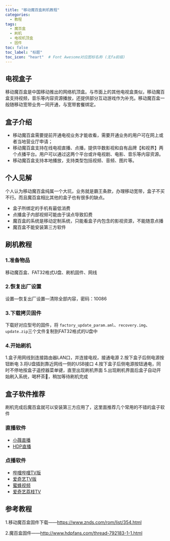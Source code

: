 ```yaml
---
title: "移动魔百盒刷机教程"
categories:
  - 教程
tags:
  - 魔百盒
  - 刷机
  - 电视机顶盒
  - 固件
toc: false
toc_label: "标题"
toc_icon: "heart"  # Font Awesome对应图标名称 (无fa前缀)	
---
```

## 电视盒子
移动魔百盒是中国移动推出的网络机顶盒。与市面上的其他电视盒类似，移动魔百盒支持视频，音乐等内容资源播放，还提供部分互动游戏作为补充。移动魔百盒一般随移动宽带业务一同开通，与宽带套餐绑定。

## 盒子介绍
- 移动魔百盒需要提前开通电视业务才能收看，需要开通业务的用户可在网上或者当地营业厅申请；
- 移动魔百盒支持在线电视直播、点播，提供华数影视和自有品牌【和视界】两个点播平台。用户可以通过这两个平台或许电视剧、电影、音乐等内容资源。
- 移动魔百盒支持本地播放，支持类型包括视频、音频、图片等。

## 个人见解 
个人认为移动魔百盒纯属一个大坑，业务就是霸王条款，办理移动宽带，盒子不买不行。而且魔百盒相比其他的盒子也有很多的缺点。
- 盒子所绑定的手机有最低消费
- 点播盒子内部视频可能由于误点导致扣费
- 魔百盒的系统是移动定制系统，只能看盒子内包含的影视资源，不能随意点播
- 魔百盒不能安装第三方软件

## 刷机教程

### 1.准备物品
移动魔百盒、FAT32格式U盘、刷机固件、网线

### 2.恢复出厂设置
设置—恢复出厂设置—清除全部内容，密码：10086

### 3.下载拷贝固件
下载好对应型号的固件，将 `factory_update_param.aml`、`recovery.img`、`update.zip`三个文件复制到FAT32格式的U盘中

### 4.开始刷机
1.盒子用网线到连接路由器LAN口，并连接电视，接通电源
2.按下盒子后侧电源按钮断电
3.将U盘插到靠近网线一侧的USB接口
4.按下盒子后侧电源按钮通电，同时不停地按盒子遥控器菜单键，直至出现刷机界面
5.出现刷机界面后盒子自动开始刷入系统，喝杯茶:tea:，稍加等待刷机完成

## 盒子软件推荐
刷机完成后魔百盒就可以安装第三方应用了，这里面推荐几个常用的不错的盒子软件

### 直播软件
- [小薇直播](http://down.znds.com/apk/live/2013/0928/31.html)
- [HDP直播](http://down.znds.com/apk/tv/2014/0125/138.html)

### 点播软件
- [哔哩哔哩TV版](http://down.znds.com/apk/tv/2018/0426/6289.html)
- [爱奇艺TV版](http://app.shafa.com/apk/aiqiyipojieban.html)
- [蜜蜂视频](http://down.znds.com/apk/tv/2014/0910/1057.html)
- [爱奇艺荔枝TV](http://down.znds.com/apk/tv/2015/0325/1925.html)

## 参考教程
1.移动魔百盒固件下载——<https://www.znds.com/rom/list/354.html>

2.魔百盒固件——<http://www.hdpfans.com/thread-792183-1-1.html>